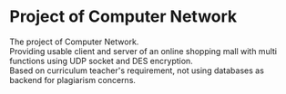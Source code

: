 # Project of Computer Network
The project of Computer Network.  
Providing usable client and server of an online shopping mall with multi functions using UDP socket and DES encryption.  
Based on curriculum teacher's requirement, not using databases as backend for plagiarism concerns.
